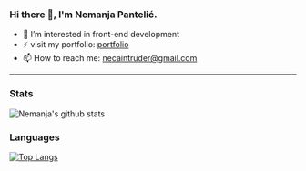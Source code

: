 ### Hi there 👋, I'm Nemanja Pantelić.
- 🌱 I’m interested in front-end development
- ⚡ visit my portfolio: [portfolio](https://np16-portfolio.netlify.app/)
- 📫 How to reach me: necaintruder@gmail.com

<!--
**NemanjaP83/NemanjaP83** is a ✨ _special_ ✨ repository because its `README.md` (this file) appears on your GitHub profile.

Here are some ideas to get you started:

- 🔭 I’m currently working on ...
- 🌱 I’m currently learning ...
- 👯 I’m looking to collaborate on ...
- 🤔 I’m looking for help with ...
- 💬 Ask me about ...
- 📫 How to reach me: ...
- 😄 Pronouns: ...
- ⚡ Fun fact: ...
-->
<!--
## I'm frontend developer
- 📫  If you think that I can help and be part of your team, feel free to contact me. I'll be happy to answer.
- 😄 Love to work with ReactJS :heart:
- ⚡ Vite is fast:)
- 💬 Ask me about anything
 -->
 

___
### Stats
![Nemanja's github stats](https://github-readme-stats.vercel.app/api?username=nemanjap16&show_icons=true&theme=light)
### Languages
[![Top Langs](https://github-readme-stats.vercel.app/api/top-langs/?username=nemanjap16&layout=compact&theme=light)](https://github.com/anuraghazra/github-readme-stats)
<!--### Badges
<a href="https://github.com/nemanjap16" align="left"><img src="https://github-readme-stats.vercel.app/api/top-langs/?username=nemanjap16&langs_count=10&title_color=0891b2&text_color=ffffff&icon_color=0891b2&bg_color=1c1917&hide_border=true&locale=en&custom_title=Top%20%Languages" alt="Top Languages" /></a> -->
